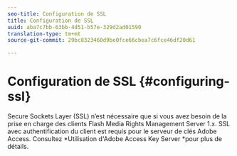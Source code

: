 ```yaml
---
seo-title: Configuration de SSL
title: Configuration de SSL
uuid: aba7c7bb-63bb-4d51-b57e-329d2ad01590
translation-type: tm+mt
source-git-commit: 29bc8323460d9be0fce66cbea7c6fce46df20d61

---
```



# Configuration de SSL {#configuring-ssl}

Secure Sockets Layer (SSL) n’est nécessaire que si vous avez besoin de la prise en charge des clients Flash Media Rights Management Server 1.x. SSL avec authentification du client est requis pour le serveur de clés Adobe Access. Consultez *Utilisation d&#39;Adobe Access Key Server *pour plus de détails.
